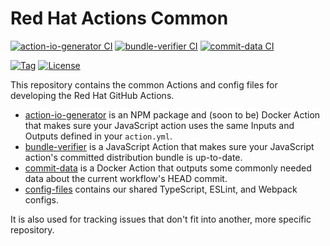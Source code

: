 # Red Hat Actions Common

[![action-io-generator CI](https://github.com/redhat-actions/common/workflows/action-io-generator%20CI/badge.svg)](https://github.com/redhat-actions/common/actions)
[![bundle-verifier CI](https://github.com/redhat-actions/common/workflows/bundle-verifier%20CI/badge.svg)](https://github.com/redhat-actions/common/actions)
[![commit-data CI](https://github.com/redhat-actions/common/workflows/commit-data%20CI/badge.svg)](https://github.com/redhat-actions/common/actions)

[![Tag](https://img.shields.io/github/v/tag/redhat-actions/common)](https://github.com/redhat-actions/common/tags)
[![License](https://img.shields.io/github/license/redhat-actions/common)](./LICENSE)

This repository contains the common Actions and config files for developing the Red Hat GitHub Actions.

- [action-io-generator](./action-io-generator) is an NPM package and (soon to be) Docker Action that makes sure your JavaScript action uses the same Inputs and Outputs defined in your `action.yml`.
- [bundle-verifier](./bundle-verifier) is a JavaScript Action that makes sure your JavaScript action's committed distribution bundle is up-to-date.
- [commit-data](./commit-data) is a Docker Action that outputs some commonly needed data about the current workflow's HEAD commit.
- [config-files](./config-files) contains our shared TypeScript, ESLint, and Webpack configs.

It is also used for tracking issues that don't fit into another, more specific repository.
